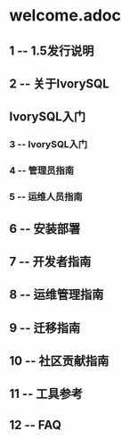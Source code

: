 # welcome.adoc
## 1 -- 1.5发行说明
## 2 -- 关于IvorySQL
## IvorySQL入门
### 3 -- IvorySQL入门
### 4 -- 管理员指南
### 5 -- 运维人员指南
## 6 -- 安装部署
## 7 -- 开发者指南
## 8 -- 运维管理指南
## 9 -- 迁移指南
## 10 -- 社区贡献指南
## 11 -- 工具参考
## 12 -- FAQ